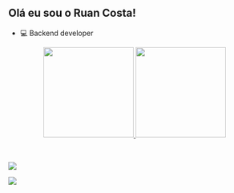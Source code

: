 ## Olá eu sou o Ruan Costa!

-	💻 Backend developer

<div align="center">
  <a href="https://github.com/Ruan92929">
  
  <img height="180em" src="https://github-readme-stats.vercel.app/api?username=Ruan92929&show_icons=true&theme=tokyonight&include_all_commits=true&count_private=true"/>
  
  <img height="180em" src="https://github-readme-stats.vercel.app/api/top-langs/?username=Ruan92929&layout=compact&langs_count=7&theme=tokyonight"/>
</div>


<div style="display: inline_block"><br>
 <i class="devicon-csharp-plain"></i>
 
</div>
  
  ##
 
<div> 
  <a href = "mailto:ruan92929@hotmail.com"><img src="https://img.shields.io/badge/-Gmail-%23333?style=for-the-badge&logo=gmail&logoColor=white" target="_blank"></a>
  
  <a href="https://www.linkedin.com/in/ruancosta-275665162/" target="_blank"><img src="https://img.shields.io/badge/-LinkedIn-%230077B5?style=for-the-badge&logo=linkedin&logoColor=white" target="_blank"></a> 
 

</div>

